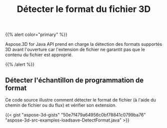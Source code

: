 ﻿---
title: Détecter le format du fichier 3D
type: docs
weight: 10
url: /fr/java/detect-format-of-3d-file/
description: Aspose.3D for Java API prend en charge la détection des formats supportés 3D avant l'ouverture car l'extension de fichier ne garantit pas que le contenu du fichier est approprié.
---
{{% alert color="primary" %}} 

Aspose.3D for Java API prend en charge la détection des formats supportés 3D avant l'ouverture car l'extension de fichier ne garantit pas que le contenu du fichier est approprié.

{{% /alert %}} 
## **Détecter l'échantillon de programmation de format**
Ce code source illustre comment détecter le format de fichier (à l'aide du chemin de fichier ou du flux) et vérifier son extension.

{{< gist "aspose-3d-gists" "50e7f479a64956c0bf78841c0799ba76" "aspose-3d-src-examples-loadsave-DetectFormat.java" >}}




